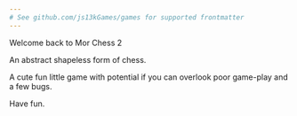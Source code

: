 ```yaml
---
# See github.com/js13kGames/games for supported frontmatter
---
```

Welcome back to Mor Chess 2

An abstract shapeless form of chess.

A cute fun little game with potential if you can overlook poor game-play and a few bugs.

Have fun.
